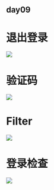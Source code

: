 ## day09
# 退出登录
![](https://github.com/lu666666/notebooks/blob/master/notes/08/9/1.png)

# 验证码
![](https://github.com/lu666666/notebooks/blob/master/notes/08/9/2.png)

# Filter
![](https://github.com/lu666666/notebooks/blob/master/notes/08/9/3.png)

# 登录检查
![](https://github.com/lu666666/notebooks/blob/master/notes/08/9/4.png)
